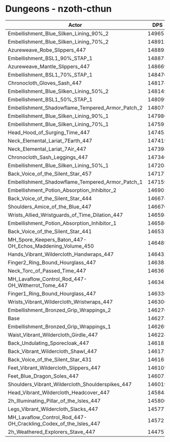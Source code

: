 # Dungeons - nzoth-cthun
| Actor | DPS | Increase |
|---|:---:|:---:|
|Embellishment_Blue_Silken_Lining_90%_2|149651|2.31%|
|Embellishment_Blue_Silken_Lining_70%_2|148912|1.80%|
|Azureweave_Robe_Slippers_447|148893|1.79%|
|Embellishment_BSL1_90%_STAP_1|148875|1.78%|
|Azureweave_Mantle_Slippers_447|148669|1.64%|
|Embellishment_BSL1_70%_STAP_1|148470|1.50%|
|Chronocloth_Gloves_Sash_447|148174|1.30%|
|Embellishment_Blue_Silken_Lining_50%_2|148149|1.28%|
|Embellishment_BSL1_50%_STAP_1|148099|1.25%|
|Embellishment_Shadowflame_Tempered_Armor_Patch_2|148075|1.23%|
|Embellishment_Blue_Silken_Lining_90%_1|147986|1.17%|
|Embellishment_Blue_Silken_Lining_70%_1|147592|0.90%|
|Head_Hood_of_Surging_Time_447|147453|0.81%|
|Neck_Elemental_Lariat_7Earth_447|147419|0.78%|
|Neck_Elemental_Lariat_7Air_447|147398|0.77%|
|Chronocloth_Sash_Leggings_447|147346|0.73%|
|Embellishment_Blue_Silken_Lining_50%_1|147204|0.64%|
|Back_Voice_of_the_Silent_Star_457|147177|0.62%|
|Embellishment_Shadowflame_Tempered_Armor_Patch_1|147159|0.61%|
|Embellishment_Potion_Absorption_Inhibitor_2|146905|0.43%|
|Back_Voice_of_the_Silent_Star_444|146674|0.27%|
|Shoulders_Amice_of_the_Blue_447|146670|0.27%|
|Wrists_Allied_Wristguards_of_Time_Dilation_447|146598|0.22%|
|Embellishment_Potion_Absorption_Inhibitor_1|146586|0.21%|
|Back_Voice_of_the_Silent_Star_441|146537|0.18%|
|MH_Spore_Keepers_Baton_447-OH_Echos_Maddening_Volume_450|146489|0.15%|
|Hands_Vibrant_Wildercloth_Handwraps_447|146432|0.11%|
|Finger2_Ring_Bound_Hourglass_447|146383|0.08%|
|Neck_Torc_of_Passed_Time_447|146367|0.06%|
|MH_Lavaflow_Control_Rod_447-OH_Witherrot_Tome_447|146342|0.05%|
|Finger1_Ring_Bound_Hourglass_447|146336|0.04%|
|Wrists_Vibrant_Wildercloth_Wristwraps_447|146306|0.02%|
|Embellishment_Bronzed_Grip_Wrappings_2|146276|0.00%|
|Base|146273|0.00%|
|Embellishment_Bronzed_Grip_Wrappings_1|146269|0.00%|
|Waist_Vibrant_Wildercloth_Girdle_447|146224|-0.03%|
|Back_Undulating_Sporecloak_447|146181|-0.06%|
|Back_Vibrant_Wildercloth_Shawl_447|146172|-0.07%|
|Back_Voice_of_the_Silent_Star_431|146165|-0.07%|
|Feet_Vibrant_Wildercloth_Slippers_447|146109|-0.11%|
|Feet_Blue_Dragon_Soles_447|146072|-0.14%|
|Shoulders_Vibrant_Wildercloth_Shoulderspikes_447|146019|-0.17%|
|Head_Vibrant_Wildercloth_Headcover_447|145843|-0.29%|
|2h_Illuminating_Pillar_of_the_Isles_447|145800|-0.32%|
|Legs_Vibrant_Wildercloth_Slacks_447|145777|-0.34%|
|MH_Lavaflow_Control_Rod_447-OH_Crackling_Codex_of_the_Isles_447|145721|-0.38%|
|2h_Weathered_Explorers_Stave_447|144757|-1.04%|
